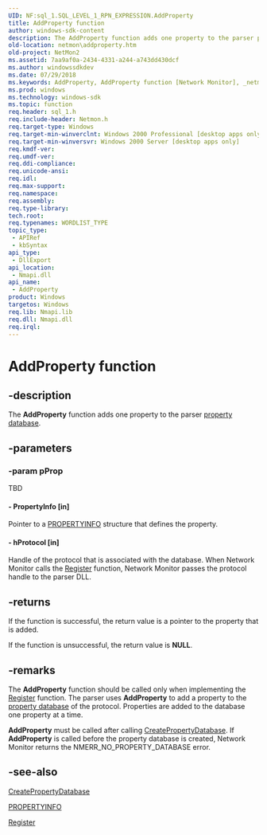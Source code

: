 ```yaml
---
UID: NF:sql_1.SQL_LEVEL_1_RPN_EXPRESSION.AddProperty
title: AddProperty function
author: windows-sdk-content
description: The AddProperty function adds one property to the parser property database.
old-location: netmon\addproperty.htm
old-project: NetMon2
ms.assetid: 7aa9af0a-2434-4331-a244-a743dd430dcf
ms.author: windowssdkdev
ms.date: 07/29/2018
ms.keywords: AddProperty, AddProperty function [Network Monitor], _netmon_addproperty, netmon.addproperty, sql_1/AddProperty
ms.prod: windows
ms.technology: windows-sdk
ms.topic: function
req.header: sql_1.h
req.include-header: Netmon.h
req.target-type: Windows
req.target-min-winverclnt: Windows 2000 Professional [desktop apps only]
req.target-min-winversvr: Windows 2000 Server [desktop apps only]
req.kmdf-ver: 
req.umdf-ver: 
req.ddi-compliance: 
req.unicode-ansi: 
req.idl: 
req.max-support: 
req.namespace: 
req.assembly: 
req.type-library: 
tech.root: 
req.typenames: WORDLIST_TYPE
topic_type:
 - APIRef
 - kbSyntax
api_type:
 - DllExport
api_location:
 - Nmapi.dll
api_name:
 - AddProperty
product: Windows
targetos: Windows
req.lib: Nmapi.lib
req.dll: Nmapi.dll
req.irql: 
---
```


# AddProperty function


## -description


The <b>AddProperty</b> function adds one property to the parser <a href="p.htm">property database</a>.


## -parameters




### -param pProp

TBD




#### - PropertyInfo [in]

Pointer to a 
<a href="https://msdn.microsoft.com/878777ab-141d-4cc5-b0c1-f2ac8f770bf0">PROPERTYINFO</a> structure that defines the property.


#### - hProtocol [in]

Handle of the protocol that is associated with the database. When Network Monitor calls the 
<a href="https://msdn.microsoft.com/b8a2752d-30a6-48f2-90b3-b1430ae983d2">Register</a> function, Network Monitor passes the protocol handle to the parser DLL.


## -returns



If the function is successful, the return value is a pointer to the property that is added.

If the function is unsuccessful, the return value is <b>NULL</b>.




## -remarks



The <b>AddProperty</b> function should be called only when implementing the 
<a href="https://msdn.microsoft.com/b8a2752d-30a6-48f2-90b3-b1430ae983d2">Register</a> function. The parser uses <b>AddProperty</b> to add a property to the <a href="p.htm">property database</a> of the protocol. Properties are added to the database one property at a time.

<b>AddProperty</b> must be called after calling 
<a href="https://msdn.microsoft.com/0a3be6ae-d7ce-4315-b4f2-b46bcfa25b69">CreatePropertyDatabase</a>. If <b>AddProperty</b> is called before the property database is created, Network Monitor returns the NMERR_NO_PROPERTY_DATABASE error.




## -see-also




<a href="https://msdn.microsoft.com/0a3be6ae-d7ce-4315-b4f2-b46bcfa25b69">CreatePropertyDatabase</a>



<a href="https://msdn.microsoft.com/878777ab-141d-4cc5-b0c1-f2ac8f770bf0">PROPERTYINFO</a>



<a href="https://msdn.microsoft.com/b8a2752d-30a6-48f2-90b3-b1430ae983d2">Register</a>
 

 

